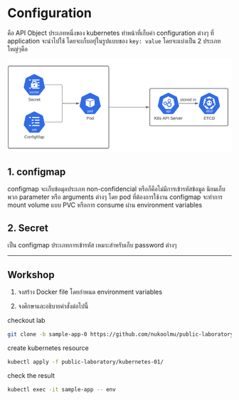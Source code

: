# Configuration

คือ API Object ประเภทหนึ่งของ kubernetes ทำหน้าที่เก็บค่า configuration ต่างๆ ที่ application จะนำไปใช้ โดยจะเก็บอยุ่ในรูปแบบของ `key: value` โดยจะแบ่งเป็น 2 ประเภทใหญ่ๆคือ

![config-map](../images/secrets-edited.webp)

## 1. configmap
configmap จะเก็บข้อมุลประเภท  non-confidencial หรือก็คือไม่มีการเข้ารหัสข้อมูล นิยมเก็บพวก parameter หรือ arguments ต่างๆ โดย pod ที่ต้องการใช้งาน configmap จะทำการ mount volume แบบ PVC หรือการ consume ผ่าน environment variables

## 2. Secret 
เป็น configmap ประเภทการเข้ารหัส เหมาะสำหรับเก็บ password ต่างๆ

---
## Workshop
1. จงสร้าง Docker file  โดยกำหนด environment variables 

2. จงศึกษาและอธิบายคำสั่งต่อไปนี้

checkout lab
```bash
git clone -b sample-app-0 https://github.com/nukoolmu/public-laboratory.git
```

create kubernetes resource
```bash
kubectl apply -f public-laboratory/kubernetes-01/
```

check the result
```bash
kubectl exec -it sample-app -- env
```